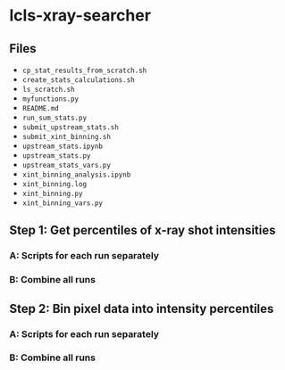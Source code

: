 # lcls-xray-searcher

## Files

- `cp_stat_results_from_scratch.sh`
- `create_stats_calculations.sh`
- `ls_scratch.sh`
- `myfunctions.py`
- `README.md`
- `run_sum_stats.py`
- `submit_upstream_stats.sh`
- `submit_xint_binning.sh`
- `upstream_stats.ipynb`
- `upstream_stats.py`
- `upstream_stats_vars.py`
- `xint_binning_analysis.ipynb`
- `xint_binning.log`
- `xint_binning.py`
- `xint_binning_vars.py`

## Step 1: Get percentiles of x-ray shot intensities

### A: Scripts for each run separately


### B: Combine all runs

## Step 2: Bin pixel data into intensity percentiles


### A: Scripts for each run separately

### B: Combine all runs

